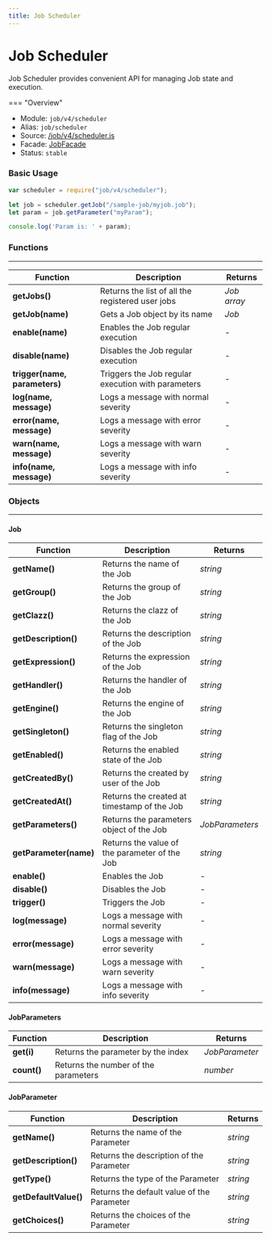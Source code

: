 ```yaml
---
title: Job Scheduler
---
```


Job Scheduler
===

Job Scheduler provides convenient API for managing Job state and execution.

=== "Overview"
- Module: `job/v4/scheduler`
- Alias: `job/scheduler`
- Source: [/job/v4/scheduler.js](https://github.com/dirigiblelabs/api-job/blob/master/job/v4/scheduler.js)
- Facade: [JobFacade](https://github.com/eclipse/dirigible/blob/master/api/api-facade/api-job/src/main/java/org/eclipse/dirigible/api/v3/job/JobFacade.java)
- Status: `stable`


### Basic Usage

```javascript
var scheduler = require("job/v4/scheduler");

let job = scheduler.getJob("/sample-job/myjob.job");
let param = job.getParameter("myParam");

console.log('Param is: ' + param);
```

### Functions

---

Function     | Description | Returns
------------ | ----------- | --------
**getJobs()**   | Returns the list of all the registered user jobs | *Job array*
**getJob(name)**   | Gets a Job object by its name | *Job*
**enable(name)**   | Enables the Job regular execution | *-*
**disable(name)**   | Disables the Job regular execution | *-*
**trigger(name, parameters)**   | Triggers the Job regular execution with parameters | *-*
**log(name, message)**   | Logs a message with normal severity | *-*
**error(name, message)**   | Logs a message with error severity | *-*
**warn(name, message)**   | Logs a message with warn severity | *-*
**info(name, message)**   | Logs a message with info severity | *-*

### Objects

---

#### Job

Function     | Description | Returns
------------ | ----------- | --------
**getName()** | Returns the name of the Job | *string*
**getGroup()** | Returns the group of the Job | *string*
**getClazz()** | Returns the clazz of the Job | *string*
**getDescription()** | Returns the description of the Job | *string*
**getExpression()** | Returns the expression of the Job | *string*
**getHandler()** | Returns the handler of the Job | *string*
**getEngine()** | Returns the engine of the Job | *string*
**getSingleton()** | Returns the singleton flag of the Job | *string*
**getEnabled()** | Returns the enabled state of the Job | *string*
**getCreatedBy()** | Returns the created by user of the Job | *string*
**getCreatedAt()** | Returns the created at timestamp of the Job | *string*
**getParameters()** | Returns the parameters object of the Job | *JobParameters*
**getParameter(name)** | Returns the value of the parameter of the Job | *string*
**enable()** | Enables the Job | *-*
**disable()** | Disables the Job | *-*
**trigger()** | Triggers the Job | *-*
**log(message)**   | Logs a message with normal severity | *-*
**error(message)**   | Logs a message with error severity | *-*
**warn(message)**   | Logs a message with warn severity | *-*
**info(message)**   | Logs a message with info severity | *-*


#### JobParameters

Function     | Description | Returns
------------ | ----------- | --------
**get(i)** | Returns the parameter by the index | *JobParameter*
**count()** | Returns the number of the parameters | *number*

#### JobParameter

Function     | Description | Returns
------------ | ----------- | --------
**getName()** | Returns the name of the Parameter | *string*
**getDescription()** | Returns the description of the Parameter | *string*
**getType()** | Returns the type of the Parameter | *string*
**getDefaultValue()** | Returns the default value of the Parameter | *string*
**getChoices()** | Returns the choices of the Parameter | *string*










